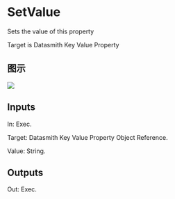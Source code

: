 # SetValue

Sets the value of this property

Target is Datasmith Key Value Property

## 图示

![]($-20221218-18392023.png)

## Inputs

In: Exec.

Target: Datasmith Key Value Property Object Reference.

Value: String.  

## Outputs

Out: Exec.

